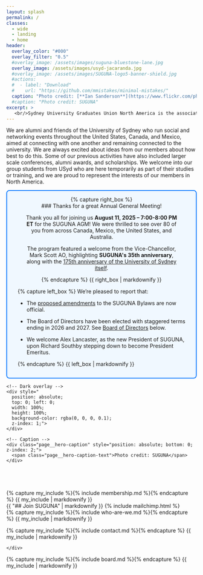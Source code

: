 ```yaml
---
layout: splash
permalink: /
classes: 
  - wide
  - landing
  - home
header:
  overlay_color: "#000"
  overlay_filter: "0.5"
  #overlay_image: /assets/images/suguna-bluestone-lane.jpg
  overlay_image: /assets/images/usyd-jacaranda.jpg
  #overlay_image: /assets/images/SUGUNA-logo5-banner-shield.jpg
  #actions:
  #  - label: "Download"
  #    url: "https://github.com/mmistakes/minimal-mistakes/"
  caption: "Photo credit: [**Ian Sanderson**](https://www.flickr.com/photos/iansand/2705636883/)"
  #caption: "Photo credit: SUGUNA"
excerpt: >
   <br/>Sydney University Graduates Union North America is the association for alumni, students, associates and friends of the University of Sydney in North America.
---
```


<!--  <small>We work with alumni and the extended North American USyd community and to support the University and each other.</small> -->
<!-- {% include feature_row id="intro" type="center" %}  -->

We are alumni and friends of the University of Sydney who run social
and networking events throughout the United States, Canada, and
Mexico, aimed at connecting with one another and remaining connected
to the university.  We are always excited about ideas from our members
about how best to do this. Some of our previous activities have also
included larger scale conferences, alumni awards, and scholarships. We
welcome into our group students from USyd who are here temporarily as
part of their studies or training, and we are proud to represent the
interests of our members in North America.


<div style="border: 2px solid #0073ff; background-color: #f0f8ff; padding: 1em; border-radius: 8px; display: flex; justify-content: space-between; align-items: center; flex-wrap: wrap; text-align: left;">

  <div style="flex: 1 1 50%; text-align: center; padding-left: 2em; padding-right: 2em;">
    {% capture right_box %}
<br/>
### Thanks for a great Annual General Meeting!

Thank you all for joining us **August 11, 2025 – 7:00-8:00 PM ET** for
the SUGUNA AGM!  We were thrilled to see over 80 of you from across
Canada, Mexico, the United States, and Australia.

The program featured a welcome from the Vice-Chancellor, Mark
Scott AO, highlighting **SUGUNA's 35th anniversary**, along with the
[175th anniversary of the University of Sydney
itself](https://www.sydney.edu.au/about-us/our-story/175.html).


<!-- [Register on Zoom](https://us06web.zoom.us/webinar/register/WN_79c-fwfpT6iGxgLpDpxZVA#/registration){: .btn .btn--primary .btn--large style="background-color: #CE1126; font-size: 1.5em; padding: 0.8em 1.5em;"}
<br/><small style="font-size: 60%;">Existing members have been sent an invitation.<br/>If you have not received yours, you can register above.<br/>If you cannot attend in person, you can vote by proxy,<br/>[contact us](#contact-us) to receive a proxy ballot.</small>
-->


{% endcapture %}
{{ right_box | markdownify }}
<!--    <a href="https://us06web.zoom.us/webinar/register/WN_79c-fwfpT6iGxgLpDpxZVA#/registration">(
			<img src="https://upload.wikimedia.org/wikipedia/commons/7/7b/Zoom_Communications_Logo.svg" alt="Zoom Icon" style="width: 256px; height: 96px; display: block; margin: 0 auto 0.5em;">
		</a> -->
  </div>

  <div style="flex: 1 1 50%; padding-left: 1em; padding-right: 0.5em;">
{% capture left_box %}
We’re pleased to report that:

*  The [proposed
   amendments](assets/downloads/suguna-bylaws-amendments-2025-04-06.pdf)
   to the SUGUNA Bylaws are now official.  
   
*  The Board of Directors have been elected with staggered terms
   ending in 2026 and 2027. See [Board of
   Directors](#board-of-directors) below.
   
*  We welcome Alex Lancaster, as the new President of SUGUNA, upon
   Richard Southby stepping down to become President Emeritus.

{% endcapture %}
{{ left_box | markdownify }}
  </div>


</div>


<div class="page__hero--overlay" style="margin: 0;">
  <div class="page__hero-image" style="
    background-image: url('{{ '/assets/images/suguna-bluestone-lane.jpg' | relative_url }}');
    background-size: cover;
    background-position: center;
    background-repeat: no-repeat;
    height: 280px;
    position: relative;">

    <!-- Dark overlay -->
    <div style="
      position: absolute;
      top: 0; left: 0;
      width: 100%;
      height: 100%;
      background-color: rgba(0, 0, 0, 0.1);
      z-index: 1;">
    </div>

    <!-- Caption -->
    <div class="page__hero-caption" style="position: absolute; bottom: 0; z-index: 2;">
      <span class="page__hero-caption-text">Photo credit: SUGUNA</span>
    </div>
  </div>
</div>

<div class="two-column-layout">
  <div class="column">
   {% capture my_include %}{% include membership.md %}{% endcapture %}
   {{ my_include | markdownify }}
    </div>
  <div class="column">
    {{ "## Join SUGUNA" | markdownify }}
    {% include mailchimp.html %}
  </div>
</div>


<!--
<div class="splash-image-body" style=" width: 100%; max-width: 100%; overflow: hidden; margin: 2em 0;">
  <img src="{{ '/assets/images/usyd-jacaranda.jpg' | relative_url }}" alt="USyd quad jacaranda" style=" width: 100%; height: auto; display: block;">
</div>
-->

<!-- About section -->

<div class="two-column-layout">
  <div class="column">
   {% capture my_include %}{% include who-are-we.md %}{% endcapture %}
   {{ my_include | markdownify }}
   
   {% capture my_include %}{% include contact.md %}{% endcapture %}
   {{ my_include | markdownify }}
   
    </div>
  <div class="column">
   {% capture my_include %}{% include board.md %}{% endcapture %}
   {{ my_include | markdownify }}
  </div>
</div>
	

